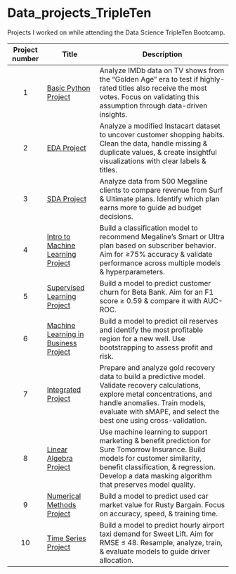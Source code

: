# Data_projects_TripleTen
Projects I worked on while attending the Data Science TripleTen Bootcamp.


| Project number | Title | Description |
| :-----------: | ----------- |----------- |
| 1 | [Basic Python Project](Basic_Python_Project/README.md) | Analyze IMDb data on TV shows from the “Golden Age” era to test if highly-rated titles also receive the most votes. Focus on validating this assumption through data-driven insights. |
| 2 | [EDA Project](EDA_Project/README.md) | Analyze a modified Instacart dataset to uncover customer shopping habits. Clean the data, handle missing & duplicate values, & create insightful visualizations with clear labels & titles. |
| 3 | [SDA Project](SDA_Project/README.md) | Analyze data from 500 Megaline clients to compare revenue from Surf & Ultimate plans. Identify which plan earns more to guide ad budget decisions. |
| 4 | [Intro to Machine Learning Project](Intro_to_Machine_Learning_Project/README.md) | Build a classification model to recommend Megaline’s Smart or Ultra plan based on subscriber behavior. Aim for ≥75% accuracy & validate performance across multiple models & hyperparameters. |
| 5 | [Supervised Learning Project](Supervised_Learning_Project/README.md) | Build a model to predict customer churn for Beta Bank. Aim for an F1 score ≥ 0.59 & compare it with AUC-ROC. |
| 6 | [Machine Learning in Business Project](Machine_Learning_in_Business_Project/README.md) | Build a model to predict oil reserves and identify the most profitable region for a new well. Use bootstrapping to assess profit and risk. |
| 7 | [Integrated Project](Integrated_Project/README.md) | Prepare and analyze gold recovery data to build a predictive model. Validate recovery calculations, explore metal concentrations, and handle anomalies. Train models, evaluate with sMAPE, and select the best one using cross-validation. |
| 8 | [Linear Algebra Project](Linear_Algebra_Project/README.md) | Use machine learning to support marketing & benefit prediction for Sure Tomorrow Insurance. Build models for customer similarity, benefit classification, & regression. Develop a data masking algorithm that preserves model quality. |
| 9 | [Numerical Methods Project](Numerical_Methods_Project/README.md) | Build a model to predict used car market value for Rusty Bargain. Focus on accuracy, speed, & training time. |
| 10 | [Time Series Project](Time_Series_Project/README.md) | Build a model to predict hourly airport taxi demand for Sweet Lift. Aim for RMSE ≤ 48. Resample, analyze, train, & evaluate models to guide driver allocation. |
